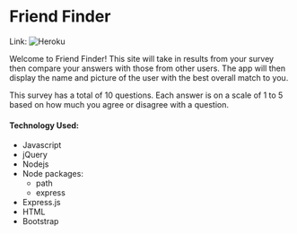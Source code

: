 # Friend Finder

Link: ![Heroku](https://friend-finderi.herokuapp.com/)

Welcome to Friend Finder! This site will take in results from your survey then compare your answers with those from other users. The app will then display the name and picture of the user with the best overall match to you.

This survey has a total of 10 questions. Each answer is on a scale of 1 to 5 based on how much you agree or disagree with a question.


#### Technology Used:
* Javascript
* jQuery
* Nodejs
* Node packages:
  * path
  * express
* Express.js
* HTML
* Bootstrap